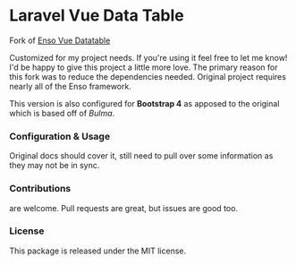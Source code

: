 # Laravel Vue Data Table

Fork of [Enso Vue Datatable](https://docs.laravel-enso.com/packages/vue-datatable.html)

Customized for my project needs. If you're using it feel free to let me know! I'd be 
happy to give this project a little more love. The primary reason for this fork was to 
reduce the dependencies needed. Original project requires nearly all of the Enso framework.

This version is also configured for **Bootstrap 4** as apposed to the original which is
 based off of _Bulma_.

### Configuration & Usage

Original docs should cover it, still need to pull over some information as they may not be in sync.

### Contributions

are welcome. Pull requests are great, but issues are good too.

### License

This package is released under the MIT license.